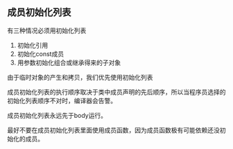 成员初始化列表
---

有三种情况必须用初始化列表

1. 初始化引用
2. 初始化const成员
3. 用参数初始化组合或继承得来的子对象

由于临时对象的产生和拷贝，我们优先使用初始化列表

成员初始化列表的执行顺序取决于类中成员声明的先后顺序，所以当程序员选择的初始化列表顺序不对时，编译器会告警。

成员初始化列表永远先于body运行。

最好不要在成员初始化列表里面使用成员函数，因为成员函数极有可能依赖还没初始化的成员。
